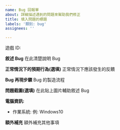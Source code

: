 ```yaml
---
name: Bug 回報單
about: 詳細描述遇到的問題來幫助我們修正
title: 填入問題的標題
labels: '類別: bug'
assignees: ''

---
```


遊戲 ID: 

**敘述 Bug**
在此清楚說明 Bug 

**正常情況下的預期行為(選填)**
正常情況下應該發生的反饋

**Bug 再現步驟**
Bug 的製造流程

**問題截圖(選填)**
在此貼上圖片輔助敘述 Bug

**電腦資訊:**
 - 作業系統: 例: Windows10

**額外補充**
額外補充其他事項
